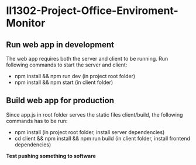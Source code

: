 # II1302-Project-Office-Enviroment-Monitor

## Run web app in development
The web app requires both the server and client to be running.
Run following commands to start the server and client:
- npm install && npm run dev (in project root folder)
- npm install && npm start   (in client folder)

## Build web app for production
Since app.js in root folder serves the static files client/build, the following commands has to be run:
- npm install (in project root folder, install server dependencies)
- cd client && npm install && npm run build (in client folder, install frontend dependencies)

**Test pushing something to software**

